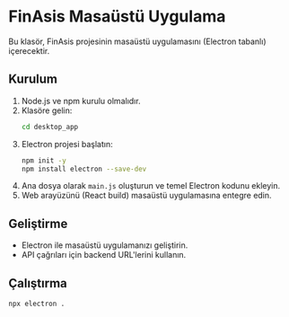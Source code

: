 # FinAsis Masaüstü Uygulama

Bu klasör, FinAsis projesinin masaüstü uygulamasını (Electron tabanlı) içerecektir.

## Kurulum

1. Node.js ve npm kurulu olmalıdır.
2. Klasöre gelin:
   ```bash
   cd desktop_app
   ```
3. Electron projesi başlatın:
   ```bash
   npm init -y
   npm install electron --save-dev
   ```
4. Ana dosya olarak `main.js` oluşturun ve temel Electron kodunu ekleyin.
5. Web arayüzünü (React build) masaüstü uygulamasına entegre edin.

## Geliştirme

- Electron ile masaüstü uygulamanızı geliştirin.
- API çağrıları için backend URL'lerini kullanın.

## Çalıştırma

```bash
npx electron .
``` 